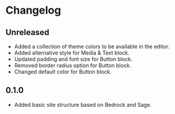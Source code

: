 # Changelog

## Unreleased

- Added a collection of theme colors to be available in the editor.
- Added alternative style for Media & Text block.
- Updated padding and font size for Button block.
- Removed border radius option for Button block.
- Changed default color for Button block.

## 0.1.0

- Added basic site structure based on Bedrock and Sage.
